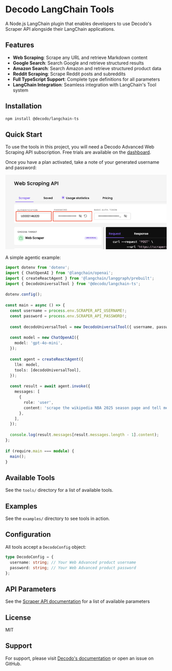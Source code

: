 # Decodo LangChain Tools

A Node.js LangChain plugin that enables developers to use Decodo's Scraper API alongside their LangChain applications.

## Features

- **Web Scraping**: Scrape any URL and retrieve Markdown content
- **Google Search**: Search Google and retrieve structured results
- **Amazon Search**: Search Amazon and retrieve structured product data
- **Reddit Scraping**: Scrape Reddit posts and subreddits
- **Full TypeScript Support**: Complete type definitions for all parameters
- **LangChain Integration**: Seamless integration with LangChain's Tool system

## Installation

```bash
npm install @decodo/langchain-ts
```

## Quick Start

To use the tools in this project, you will need a Decodo Advanced Web Scraping API subscription. Free trials are available on the [dashboard](https://dashboard.decodo.com/).

Once you have a plan activated, take a note of your generated username and password:

![Decodo dashboard](img/auth.png 'Decodo dashboard')

A simple agentic example:

```typescript
import dotenv from 'dotenv';
import { ChatOpenAI } from '@langchain/openai';
import { createReactAgent } from '@langchain/langgraph/prebuilt';
import { DecodoUniversalTool } from '@decodo/langchain-ts';

dotenv.config();

const main = async () => {
  const username = process.env.SCRAPER_API_USERNAME!;
  const password = process.env.SCRAPER_API_PASSWORD!;

  const decodoUniversalTool = new DecodoUniversalTool({ username, password });

  const model = new ChatOpenAI({
    model: 'gpt-4o-mini',
  });

  const agent = createReactAgent({
    llm: model,
    tools: [decodoUniversalTool],
  });

  const result = await agent.invoke({
    messages: [
      {
        role: 'user',
        content: 'scrape the wikipedia NBA 2025 season page and tell me who won in 2025?',
      },
    ],
  });

  console.log(result.messages[result.messages.length - 1].content);
};

if (require.main === module) {
  main();
}
```

## Available Tools

See the `tools/` directory for a list of available tools.

## Examples

See the `examples/` directory to see tools in action.

## Configuration

All tools accept a `DecodoConfig` object:

```typescript
type DecodoConfig = {
  username: string; // Your Web Advanced product username
  password: string; // Your Web Advanced product password
};
```

## API Parameters

See the [Scraper API documentation](https://help.decodo.com/docs/web-scraping-api-parameters) for a list of available parameters

## License

MIT

## Support

For support, please visit [Decodo's documentation](https://help.decodo.com/) or open an issue on GitHub.
